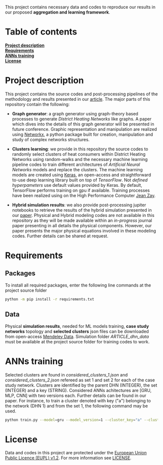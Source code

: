 
This project contains necessary data and codes to reproduce our results in our proposed **aggregation and learning framework**. 

# Table of contents

**[Project description](#project-description)**<br>
**[Requirements](#requirements)**<br>
**[ANNs training](#anns-training)**<br>
**[License](#license)**<br>


# Project description

This project contains the source codes and post-processing pipelines of the methodology and results presented in our [article](https://doi.org/10.1016/j.egyai.2024.100393). The major parts of this repository contain the following:

- **Graph generator**: a graph generator using graph-theory based processes to generate *District Heating Networks* like graphs. A paper which dives into the details of this graph generator will be presented in future conference. Graphic representation and manipulation are realized using [Networkx](https://networkx.org), a python package built for creation, manipulation and study of complex networks structures.

- **Clusters learning**: we provide in this repository the source codes to randomly select clusters of heat consumers within District Heating Networks using random-walks and the necessary machine learning pipeline codes to train different architectures of *Artificial Neural Networks* models and replace the clusters. The machine learning models are created using [Keras](https://keras.io), an open-access and straightforward to-use deep learning library built on top of *TensorFlow*. Not *defined hyperpameters* use default values provided by Keras. By default, TensorFlow performs training on gpu if available. Training processes have been realized using on the High Performance Computer [Jean Zay](http://www.idris.fr/jean-zay/).

- **Hybrid simulation results**: we also provide post-processing jupiter notebooks to retrieve the results of the hybrid simulation presented in our [paper](https://doi.org/10.1016/j.egyai.2024.100393). Physical and Hybrid modeling codes are not available in this repository as they will be made available within an *in-progress* journal paper presenting in all details the physical components. However, our paper presents the major physical equations involved in these modeling codes. Further details can be shared at request.
  

# Requirements

## Packages

To install all required packages, enter the following line commands at the project source folder

```bash
python -m pip install -r requirements.txt
``` 

## Data

Physical **simulation results**, needed for ML models training, **case study networks** topology and **selected clusters** json files can be downloaded from open-access [Mendeley Data](https://data.mendeley.com/datasets/77stj44drm/1). Simulation folder *ARTICLE_dhn_data* must be available at the project source folder for training codes to work.


# ANNs training

Selected clusters are found in *considered_clusters_1.json* and *considered_clusters_2.json* refereed as set 1 and set 2 for each of the case study network. Clusters are identified by the parent DHN (INTEGER), the set (INTEGER) and a key (STRING). Considered ANNs achitectures are [GRU, MLP, CNN] with two versions each. Further details can be found in our paper. For instance, to train a cluster denoted with key ("a") belonging to the network (DHN 1) and from the set 1, the following command may be used.

```bash
python train.py --model=gru --model_version=1 --cluster_key="a" --cluster_dhn_id=1 --cluster_set_id=1

```


# License

Data and codes in this project are protected under the [European Union Public Licence (EUPL) v1.2](https://joinup.ec.europa.eu/page/eupl-text-11-12).
For more information see [LICENSE](LICENSE).
